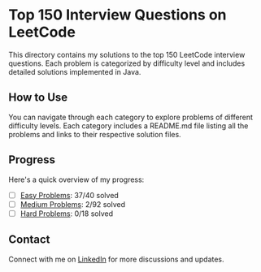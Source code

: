 # Top 150 Interview Questions on LeetCode

This directory contains my solutions to the top 150 LeetCode interview questions. Each problem is categorized by difficulty level and includes detailed solutions implemented in Java.

## How to Use

You can navigate through each category to explore problems of different difficulty levels. Each category includes a README.md file listing all the problems and links to their respective solution files.

## Progress

Here's a quick overview of my progress:

- [ ] [Easy Problems](easy/README.md): 37/40 solved
- [ ] [Medium Problems](medium/README.md): 2/92 solved
- [ ] [Hard Problems](hard/README.md): 0/18 solved

## Contact
Connect with me on [LinkedIn](https://www.linkedin.com/in/roshan99/) for more discussions and updates.
